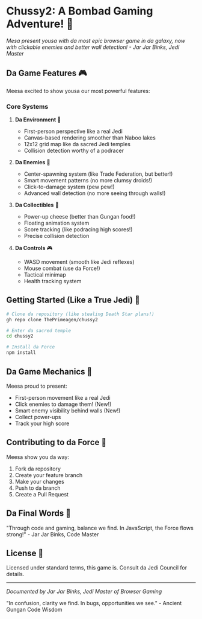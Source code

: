 # Chussy2: A Bombad Gaming Adventure! 🚀

*Mesa present yousa with da most epic browser game in da galaxy, now with clickable enemies and better wall detection! - Jar Jar Binks, Jedi Master*

## Da Game Features 🎮

Meesa excited to show yousa our most powerful features:

### Core Systems

1. **Da Environment** 🏰
   - First-person perspective like a real Jedi
   - Canvas-based rendering smoother than Naboo lakes
   - 12x12 grid map like da sacred Jedi temples
   - Collision detection worthy of a podracer

2. **Da Enemies** 👾
   - Center-spawning system (like Trade Federation, but better!)
   - Smart movement patterns (no more clumsy droids!)
   - Click-to-damage system (pew pew!)
   - Advanced wall detection (no more seeing through walls!)

3. **Da Collectibles** 🧀
   - Power-up cheese (better than Gungan food!)
   - Floating animation system
   - Score tracking (like podracing high scores!)
   - Precise collision detection

4. **Da Controls** 🎮
   - WASD movement (smooth like Jedi reflexes)
   - Mouse combat (use da Force!)
   - Tactical minimap
   - Health tracking system

## Getting Started (Like a True Jedi) 🚀

```bash
# Clone da repository (like stealing Death Star plans!)
gh repo clone ThePrimeagen/chussy2

# Enter da sacred temple
cd chussy2

# Install da Force
npm install
```

## Da Game Mechanics 🎯

Meesa proud to present:
- First-person movement like a real Jedi
- Click enemies to damage them! (New!)
- Smart enemy visibility behind walls (New!)
- Collect power-ups
- Track your high score

## Contributing to da Force 🤝

Meesa show you da way:
1. Fork da repository
2. Create your feature branch
3. Make your changes
4. Push to da branch
5. Create a Pull Request

## Da Final Words 🌟

"Through code and gaming, balance we find. In JavaScript, the Force flows strong!" - Jar Jar Binks, Code Master

## License 📜

Licensed under standard terms, this game is. Consult da Jedi Council for details.

---
*Documented by Jar Jar Binks, Jedi Master of Browser Gaming*

"In confusion, clarity we find. In bugs, opportunities we see." - Ancient Gungan Code Wisdom

